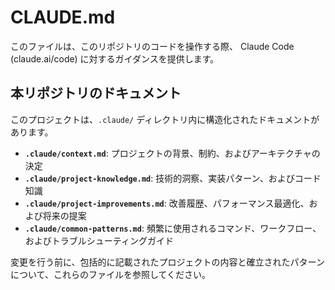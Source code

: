 # CLAUDE.md

このファイルは、このリポジトリのコードを操作する際、 Claude Code (claude.ai/code) に対するガイダンスを提供します。

## 本リポジトリのドキュメント

このプロジェクトは、`.claude/` ディレクトリ内に構造化されたドキュメントがあります。

- **`.claude/context.md`**: プロジェクトの背景、制約、およびアーキテクチャの決定
- **`.claude/project-knowledge.md`**: 技術的洞察、実装パターン、およびコード知識
- **`.claude/project-improvements.md`**: 改善履歴、パフォーマンス最適化、および将来の提案
- **`.claude/common-patterns.md`**: 頻繁に使用されるコマンド、ワークフロー、およびトラブルシューティングガイド

変更を行う前に、包括的に記載されたプロジェクトの内容と確立されたパターンについて、これらのファイルを参照してください。
